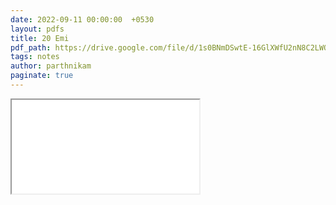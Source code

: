 ```yaml
---
date: 2022-09-11 00:00:00  +0530
layout: pdfs
title: 20 Emi
pdf_path: https://drive.google.com/file/d/1s0BNmDSwtE-16GlXWfU2nN8C2LWOGZVi/preview?usp=sharing
tags: notes
author: parthnikam
paginate: true
---
```


<iframe class="embed-pdf" src="{{ page.pdf_path }}#toolbar=0" seamless="seamless" scrolling="no" style="overflow:hidden"></iframe>
